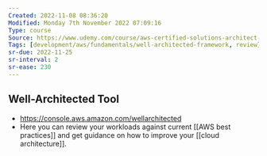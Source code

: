 ```yaml
---
Created: 2022-11-08 08:36:20
Modified: Monday 7th November 2022 07:09:16
Type: course
Source: https://www.udemy.com/course/aws-certified-solutions-architect-associate-saa-c01/?xref=E0Aed11STH4LPUQvCz0GJFABTmM=
Tags: [development/aws/fundamentals/well-architected-framework, review]
sr-due: 2022-11-25
sr-interval: 2
sr-ease: 230
---
```


## Well-Architected Tool

- https://console.aws.amazon.com/wellarchitected
- Here you can review your workloads against current [[AWS best practices]] and get guidance on how to improve your [[cloud architecture]].
